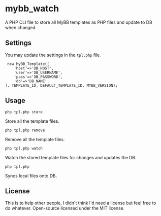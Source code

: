 # mybb_watch

A PHP CLI file to store all MyBB templates as PHP files and update to DB when changed

Settings
--------
You may update the settings in the `tpl.php` file.

     new MyBB_Template([
		'host'=>'DB_HOST',
		'user'=>'DB_USERNAME',
		'pass'=>'DB_PASSWORD',
		'db'=>'DB_NAME',
	], TEMPLATE_ID, DEFAULT_TEMPLATE_ID, MYBB_VERSION);

Usage
-----
`php tpl.php store`

Store all the template files.

`php tpl.php remove`

Remove all the template files.

`php tpl.php watch`

Watch the stored template files for changes and updates the DB.

`php tpl.php`

Syncs local files onto DB.

License
-----
This is to help other people, I didn't think I'd need a license but feel free to do whatever. Open-source licensed under the MIT license.
